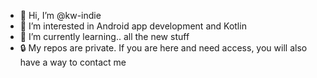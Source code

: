 - 👋 Hi, I’m @kw-indie
- 👀 I’m interested in Android app development and Kotlin
- 🌱 I’m currently learning.. all the new stuff
- 🔒 My repos are private. If you are here and need access, you will also have a way to contact me
<!-- - 📫 You can reach me -->

<!---
kw-indie/kw-indie is a ✨ special ✨ repository because its `README.md` (this file) appears on your GitHub profile.
You can click the Preview link to take a look at your changes.
--->
